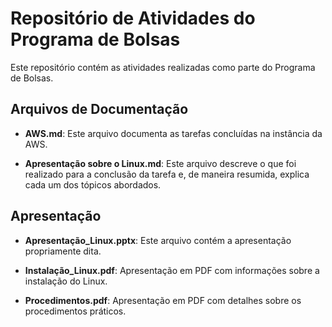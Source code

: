 # Repositório de Atividades do Programa de Bolsas

Este repositório contém as atividades realizadas como parte do Programa de Bolsas.

## Arquivos de Documentação

- **AWS.md**: Este arquivo documenta as tarefas concluídas na instância da AWS.

- **Apresentação sobre o Linux.md**: Este arquivo descreve o que foi realizado para a conclusão da tarefa e, de maneira resumida, explica cada um dos tópicos abordados.

## Apresentação

- **Apresentação_Linux.pptx**: Este arquivo contém a apresentação propriamente dita.

- **Instalação_Linux.pdf**: Apresentação em PDF com informações sobre a instalação do Linux.

- **Procedimentos.pdf**: Apresentação em PDF com detalhes sobre os procedimentos práticos.
